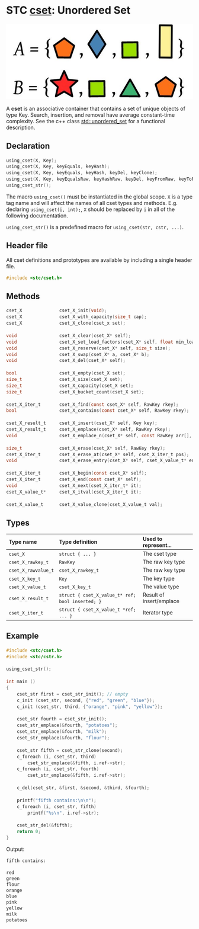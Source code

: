 # STC [cset](../stc/cmap.h): Unordered Set
![Set](pics/set.jpg)

A **cset** is an associative container that contains a set of unique objects of type Key. Search, insertion, and removal have average constant-time complexity. See the c++ class
[std::unordered_set](https://en.cppreference.com/w/cpp/container/unordered_set) for a functional description.

## Declaration

```c
using_cset(X, Key);
using_cset(X, Key, keyEquals, keyHash);
using_cset(X, Key, keyEquals, keyHash, keyDel, keyClone);
using_cset(X, Key, keyEqualsRaw, keyHashRaw, keyDel, keyFromRaw, keyToRaw, RawKey);
using_cset_str();
```
The macro `using_cset()` must be instantiated in the global scope. `X` is a type tag name and
will affect the names of all cset types and methods. E.g. declaring `using_cset(i, int);`, `X` should
be replaced by `i` in all of the following documentation.

`using_cset_str()` is a predefined macro for `using_cset(str, cstr, ...)`.

## Header file

All cset definitions and prototypes are available by including a single header file.

```c
#include <stc/cset.h>
```
## Methods

```c
cset_X              cset_X_init(void);
cset_X              cset_X_with_capacity(size_t cap);
cset_X              cset_X_clone(cset_x set);

void                cset_X_clear(cset_X* self);
void                cset_X_set_load_factors(cset_X* self, float min_load, float max_load);
void                cset_X_reserve(cset_X* self, size_t size);
void                cset_X_swap(cset_X* a, cset_X* b);
void                cset_X_del(cset_X* self);                             // destructor

bool                cset_X_empty(cset_X set);
size_t              cset_X_size(cset_X set);                              // num. of allocated buckets
size_t              cset_X_capacity(cset_X set);                          // buckets * max_load_factor
size_t              cset_X_bucket_count(cset_X set);

cset_X_iter_t       cset_X_find(const cset_X* self, RawKey rkey);
bool                cset_X_contains(const cset_X* self, RawKey rkey);

cset_X_result_t     cset_X_insert(cset_X* self, Key key);
cset_X_result_t     cset_X_emplace(cset_X* self, RawKey rkey);
void                cset_X_emplace_n(cset_X* self, const RawKey arr[], size_t size);

size_t              cset_X_erase(cset_X* self, RawKey rkey);
cset_X_iter_t       cset_X_erase_at(cset_X* self, cset_X_iter_t pos);
void                cset_X_erase_entry(cset_X* self, cset_X_value_t* entry);

cset_X_iter_t       cset_X_begin(const cset_X* self);
cset_X_iter_t       cset_X_end(const cset_X* self);
void                cset_X_next(cset_X_iter_t* it);
cset_X_value_t*     cset_X_itval(cset_X_iter_t it);

cset_X_value_t      cset_X_value_clone(cset_X_value_t val);
```

## Types

| Type name            | Type definition                                  | Used to represent...     |
|:---------------------|:-------------------------------------------------|:-------------------------|
| `cset_X`             | `struct { ... }`                                 | The cset type            |
| `cset_X_rawkey_t`    | `RawKey`                                         | The raw key type         |
| `cset_X_rawvalue_t`  | `cset_X_rawkey_t`                                | The raw key type         |
| `cset_X_key_t`       | `Key`                                            | The key type             |
| `cset_X_value_t`     | `cset_X_key_t`                                   | The value type           |
| `cset_X_result_t`    | `struct { cset_X_value_t* ref; bool inserted; }` | Result of insert/emplace |
| `cset_X_iter_t`      | `struct { cset_X_value_t *ref; ... }`            | Iterator type            |

## Example
```c
#include <stc/cset.h>
#include <stc/cstr.h>

using_cset_str();

int main ()
{
    cset_str first = cset_str_init(); // empty
    c_init (cset_str, second, {"red", "green", "blue"});
    c_init (cset_str, third, {"orange", "pink", "yellow"});

    cset_str fourth = cset_str_init();
    cset_str_emplace(&fourth, "potatoes");
    cset_str_emplace(&fourth, "milk");
    cset_str_emplace(&fourth, "flour");

    cset_str fifth = cset_str_clone(second);
    c_foreach (i, cset_str, third)
        cset_str_emplace(&fifth, i.ref->str);
    c_foreach (i, cset_str, fourth)
        cset_str_emplace(&fifth, i.ref->str);

    c_del(cset_str, &first, &second, &third, &fourth);

    printf("fifth contains:\n\n");
    c_foreach (i, cset_str, fifth)
        printf("%s\n", i.ref->str);

    cset_str_del(&fifth);
    return 0;
}
```
Output:
```
fifth contains:

red
green
flour
orange
blue
pink
yellow
milk
potatoes
```
